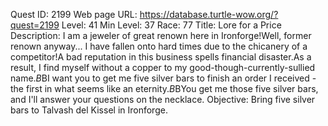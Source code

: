 Quest ID: 2199
Web page URL: https://database.turtle-wow.org/?quest=2199
Level: 41
Min Level: 37
Race: 77
Title: Lore for a Price
Description: I am a jeweler of great renown here in Ironforge!Well, former renown anyway... I have fallen onto hard times due to the chicanery of a competitor!A bad reputation in this business spells financial disaster.As a result, I find myself without a copper to my good-though-currently-sullied name.$B$BI want you to get me five silver bars to finish an order I received - the first in what seems like an eternity.$B$BYou get me those five silver bars, and I'll answer your questions on the necklace.
Objective: Bring five silver bars to Talvash del Kissel in Ironforge.

